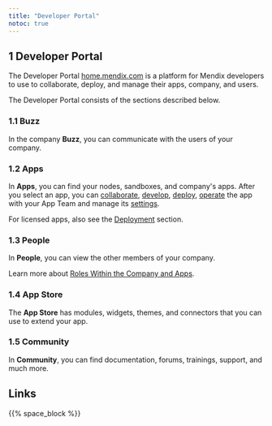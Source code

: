 ```yaml
---
title: "Developer Portal"
notoc: true
---
```


## 1 Developer Portal

The Developer Portal [home.mendix.com](http://home.mendix.com) is a platform for Mendix developers to use to collaborate, deploy, and manage their apps, company, and users.

The Developer Portal consists of the sections described below.

### 1.1 Buzz

In the company **Buzz**, you can communicate with the users of your company.

### 1.2 Apps

In **Apps**, you can find your nodes, sandboxes, and company's apps.
After you select an app, you can [collaborate](/developerportal/collaborate), [develop](/developerportal/develop), [deploy](/developerportal/deploy), [operate](/developerportal/operate) the app with your App Team and manage its [settings](/developerportal/settings).

For licensed apps, also see the [Deployment](/deployment) section.

### 1.3 People

In **People**, you can view the other members of your company.

Learn more about [Roles Within the Company and Apps](/developerportal/general/roles).

### 1.4 App Store

The **App Store** has modules, widgets, themes, and connectors that you can use to extend your app.

### 1.5 Community

In **Community**, you can find documentation, forums, trainings, support, and much more.

## Links

{{% space_block %}}
